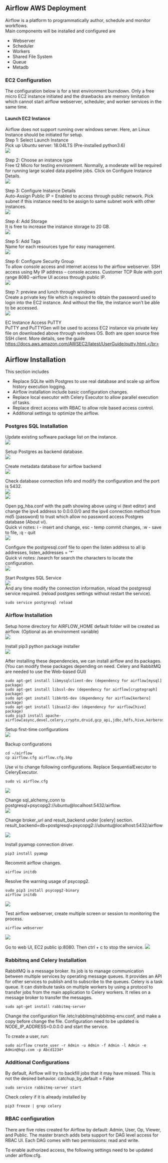 ## Airflow AWS Deployment
Airflow is a platform to programmatically author, schedule and monitor workflows.</br>
Main components will be installed and configured are
- Webserver
- Scheduler
- Workers
- Shared File System
- Queue
- Metadb

### EC2 Configuration</br>
The configuration below is for a test environment burndown. Only a free micro EC2 instance initiated and the drawbacks are memory limitation which cannot start airflow webserver, scheduler, and worker services in the same time. </br>

#### Launch EC2 Instance
Airflow does not support running over windows server. Here, an Linux Instance should be initiated for setup.</br>
Step 1: Select Launch Instance</br>
Pick up Ubuntu server: 18.04LTS (Pre-installed python3.6)</br>
![](https://github.com/WOKALO/Airflow-AWS-Deployment/blob/master/Images/Step%201.png)</br>

Step 2: Choose an instance type</br>
Free t2 Micro for testing environment. Normally, a moderate will be required for running large scaled data pipeline jobs. Click on Configure Instance Details.</br>
![](https://github.com/WOKALO/Airflow-AWS-Deployment/blob/master/Images/Step%202.png)</br>


Step 3: Configure Instance Details</br>
Auto-Assign Public IP = Enabled to access through public network. Pick subnet if this instance need to be assign to same subnet work with other instances.</br>
![](https://github.com/WOKALO/Airflow-AWS-Deployment/blob/master/Images/Step%203.png)</br>


Step 4: Add Storage</br>
It is free to increase the instance storage to 20 GB.</br>
![](https://github.com/WOKALO/Airflow-AWS-Deployment/blob/master/Images/Step%204.png)</br>

Step 5: Add Tags</br>
Name for each resources type for easy management.</br>
![](https://github.com/WOKALO/Airflow-AWS-Deployment/blob/master/Images/Step%205.png)</br>

Step 6: Configure Security Group</br>
To allow console access and internet access to the airflow webserver. SSH access using My IP address – console access. Customer TCP Rule with port range 8080 –airflow UI access through public IP. </br>
![](https://github.com/WOKALO/Airflow-AWS-Deployment/blob/master/Images/Step%206.png)</br>

Step 7: preview and lunch through windows</br>
Create a private key file which is required to obtain the password used to login into the EC2 instance. And without the file, the instance won’t be able to be accessed.</br>
![](https://github.com/WOKALO/Airflow-AWS-Deployment/blob/master/Images/Step%207%20Download%20Key%20Pairs.png)</br>


EC Instance Access PuTTY</br>
PuTTY and PuTTYGen will be used to access EC2 instance via private key file on downloaded above through windows OS. Both are open source free SSH client. More details, see the guide https://docs.aws.amazon.com/AWSEC2/latest/UserGuide/putty.html.</br>

## Airflow Installation
This section includes
- Replace SQLite with Postgres to use real database and scale up airflow history execution logging.</br>
- Airflow installation include basic configuration changes.</br>
- Replace local executor with Celery Executor to allow parallel execution of tasks.</br>
- Replace direct access with RBAC to allow role based access control.</br>
- Additional settings to optimize the airflow.</br>

### Postgres SQL Installation
Update existing software package list on the instance.</br>
![](https://raw.githubusercontent.com/WOKALO/Airflow-AWS-Deployment/master/Images/Psql%20Step%201.png)</br>

Setup Postgres as backend database.</br>
![](https://raw.githubusercontent.com/WOKALO/Airflow-AWS-Deployment/master/Images/Psql%20Step%202.png)</br>

Create metadata database for airflow backend</br>
![](https://raw.githubusercontent.com/WOKALO/Airflow-AWS-Deployment/master/Images/Psql%20Step%203.png)</br>

Check database connection info and modify the configuration and the port is 5432.</br>
![](https://raw.githubusercontent.com/WOKALO/Airflow-AWS-Deployment/master/Images/Psql%20Step%204.png)</br>
![](https://raw.githubusercontent.com/WOKALO/Airflow-AWS-Deployment/master/Images/Psql%20Step%205.png)</br>

Open pg_hba.conf with the path showing above using vi (text editor) and change the ipv4 address to 0.0.0.0/0 and the ipv4 connection method from md5 (password) to trust which allow no password access Postgres database (About vi).</br>
Quick vi notes: i - insert and change, esc - temp commit changes, :w - save to file, :q - quit</br>
![](https://raw.githubusercontent.com/WOKALO/Airflow-AWS-Deployment/master/Images/Psql%20Step%206.png)</br>

Configure the postgresql.conf file to open the listen address to all ip addresses, listen_addresses = '*'</br>
Quick vi notes: /search for search the characters to locate the configuration.</br>
![](https://raw.githubusercontent.com/WOKALO/Airflow-AWS-Deployment/master/Images/Psql%20Step%207.png)</br>

Start Postgres SQL Service </br>
![](https://raw.githubusercontent.com/WOKALO/Airflow-AWS-Deployment/master/Images/Psql%20Step%208.png)</br>
And any time modify the connection information, reload the postgresql service required. (reload postgres settings without restart the service).</br>
```
sudo service postgresql reload
```

### Airflow Installation
Setup home directory for AIRFLOW_HOME default folder will be created as airflow. (Optional as an environment variable)</br>
![](https://github.com/WOKALO/Airflow-AWS-Deployment/blob/master/Images/Airflow_Step1.png)

Install pip3 python package installer</br>
![](https://github.com/WOKALO/Airflow-AWS-Deployment/blob/master/Images/Airflow_Step2.png)

After installing these dependencies, we can install airflow and its packages. (You can modify these packages depending on need. Celery and RabbitMQ are needed to use the Web-based GUI)</br>
```
sudo apt-get install libmysqlclient-dev (dependency for airflow[mysql] package)
sudo apt-get install libssl-dev (dependency for airflow[cryptograph] package)
sudo apt-get install libkrb5-dev (dependency for airflow[kerbero] package)
sudo apt-get install libsasl2-dev (dependency for airflow[hive] package)
sudo pip3 install apache-airflow[async,devel,celery,crypto,druid,gcp_api,jdbc,hdfs,hive,kerberos,ldap,password,postgres,qds,rabbitmq,s3,samba,slack]
```
Setup first-time configurations </br>
![](https://github.com/WOKALO/Airflow-AWS-Deployment/blob/master/Images/Airflow_Step3.png)

Backup configurations</br>
```
cd ~/airflow
cp airflow.cfg airflow.cfg.bkp
```
Use vi to change following configurations. Replace SequentialExecutor to CeleryExecutor. </br>
```
sudo vi airflow.cfg
```
![](https://github.com/WOKALO/Airflow-AWS-Deployment/blob/master/Images/Airflow_Step4.png)

Change sql_alchemy_conn to postgresql+psycopg2://ubuntu@localhost:5432/airflow.</br>
![](https://github.com/WOKALO/Airflow-AWS-Deployment/blob/master/Images/Airflow_Step5.png)

Change broker_url and result_backend under [celery] section.</br>
result_backend=db+postgresql+psycopg2://ubuntu@localhost:5432/airflow

![](https://github.com/WOKALO/Airflow-AWS-Deployment/blob/master/Images/Airflow_Step6.png)

Install pyamqp connection driver.</br>
```
pip3 install pyamqp
```
Recommit airflow changes.
```
airflow initdb
```
Resolve the warning usage of psycopg2.
```
sudo pip3 install psycopg2-binary
airflow initdb
```
![](https://github.com/WOKALO/Airflow-AWS-Deployment/blob/master/Images/Airflow_Step7.png)

Test airflow webserver, create multiple screen or session to monitoring the process.
```
airflow webserver
```
![](https://github.com/WOKALO/Airflow-AWS-Deployment/blob/master/Images/Airflow_Step8.png)

Go to web UI, EC2 public ip:8080. Then ctrl + c to stop the service. 
![](https://github.com/WOKALO/Airflow-AWS-Deployment/blob/master/Images/Airflow_Step9.png)

### Rabbitmq and Celery Installation
RabbitMQ is a message broker. Its job is to manage communication between multiple services by operating message queues. It provides an API for other services to publish and to subscribe to the queues. Celery is a task queue. It can distribute tasks on multiple workers by using a protocol to transfer jobs from the main application to Celery workers. It relies on a message broker to transfer the messages.
```
sudo apt-get install rabbitmq-server
```
Change the configuration file /etc/rabbitmq/rabbitmq-env.conf, and make a copy before change the file. Configuration need to be updated is NODE_IP_ADDRESS=0.0.0.0 and start the service.

To create a user, run:
```airflow initdb
sudo airflow create_user -r Admin -u Admin -f Admin -l Admin -e Admin@hqz.com -p Abcd1234*
```
### Additional Configurations
By default, Airflow will try to backfill jobs that it may have missed. This is not the desired behavior. 
catchup_by_default = False
```
sudo service rabbitmq-server start
```
Check celery if it is already installed by 
```
pip3 freeze | grep celery
```

### RBAC configuration
There are five roles created for Airflow by default: Admin, User, Op, Viewer, and Public. The master branch adds beta support for DAG level access for RBAC UI. Each DAG comes with two permissions: read and write.

To enable authorized access, the following settings need to be updated under airflow.cfg. 

